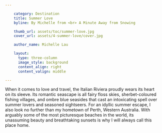 ```yaml
---

    category: Destination
    title: Summer Love
    byline: By Michelle from <br> A Minute Away from Snowing

    thumb_url: assets/toc/summer-love.jpg
    cover_url: assets/4-summer-love/cover.jpg

    author_name: Michelle Lau

    layout:
      type: three-column
      image_style: background
      content_align: right
      content_valign: middle

---
```


When it comes to love and travel, the Italian Riviera proudly wears its heart on its sleeve. Its romantic seascape is all fairy floss skies, sherbet-coloured fishing villages, and ombre blue seasides that cast an intoxicating spell over summer lovers and seasoned sightseers. For an idyllic summer escape, I also look no further than my hometown of Perth, Western Australia. With arguably some of the most picturesque beaches in the world, its unassuming beauty and breathtaking sunsets is why I will always call this place home.
